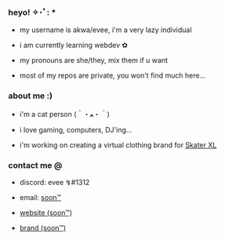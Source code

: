 ### heyo! ✧･ﾟ: * 

- my username is akwa/evee, i'm a very lazy individual

- i am currently learning webdev ✿

- my pronouns are she/they, mix them if u want 

- most of my repos are private, you won't find much here...



### about me :)

- i'm a cat person (＾・ﻌ・＾)

- i love gaming, computers, DJ'ing...

- i'm working on creating a virtual clothing brand for [Skater XL](https://store.steampowered.com/app/962730/)



### contact me @

- discord: evee ↯#1312

- email: [soon™](mailto:fakeemailsorry@whydoyouca.re) 

- [website (soon™)](https://github.com/Akwaaa) 
 
- [brand (soon™)](https://github.com/Akwaaa)
